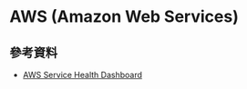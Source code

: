 # AWS (Amazon Web Services)

## 參考資料

  - [AWS Service Health Dashboard](https://status.aws.amazon.com/)
